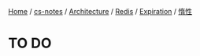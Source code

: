 [Home](https://mengxianbin.github.io) /
[cs-notes](https://mengxianbin.github.io/cs-notes/site) /
[Architecture](https://mengxianbin.github.io/cs-notes/site/Architecture) /
[Redis](https://mengxianbin.github.io/cs-notes/site/Architecture/Redis) /
[Expiration](https://mengxianbin.github.io/cs-notes/site/Architecture/Redis/Expiration) /
[惰性](https://mengxianbin.github.io/cs-notes/site/Architecture/Redis/Expiration/%E6%83%B0%E6%80%A7)

# TO DO
